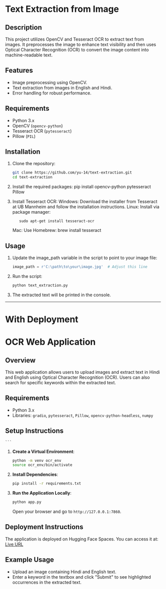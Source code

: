 # Text Extraction from Image

## Description
This project utilizes OpenCV and Tesseract OCR to extract text from images. It preprocesses the image to enhance text visibility and then uses Optical Character Recognition (OCR) to convert the image content into machine-readable text.

## Features
- Image preprocessing using OpenCV.
- Text extraction from images in English and Hindi.
- Error handling for robust performance.

## Requirements
- Python 3.x
- OpenCV (`opencv-python`)
- Tesseract OCR (`pytesseract`)
- Pillow (`PIL`)

## Installation
1. Clone the repository:
   ```bash
   git clone https://github.com/yu-14/text-extraction.git
   cd text-extraction
2. Install the required packages:
   pip install opencv-python pytesseract Pillow
3. Install Tesseract OCR:
   Windows: Download the installer from Tesseract at UB Mannheim and follow the installation instructions.
   Linux: Install via package manager:

          sudo apt-get install tesseract-ocr
   Mac: Use Homebrew:
        brew install tesseract

## Usage
1. Update the image_path variable in the script to point to your image file:
   ```python
   image_path = r'C:\path\to\your\image.jpg'  # Adjust this line
2. Run the script:
   ```bash
   python text_extraction.py
3. The extracted text will be printed in the console.

------------------------------------------------------------------------------------------------------------------------------------------------------------------ 
# With Deployment
# OCR Web Application

## Overview
This web application allows users to upload images and extract text in Hindi and English using Optical Character Recognition (OCR). Users can also search for specific keywords within the extracted text.

## Requirements
- Python 3.x
- Libraries: `gradio`, `pytesseract`, `Pillow`, `opencv-python-headless`, `numpy`

## Setup Instructions
    ```

1. **Create a Virtual Environment**:
    ```bash
    python -m venv ocr_env
    source ocr_env/bin/activate
    ```

2. **Install Dependencies**:
    ```bash
    pip install -r requirements.txt
    ```

3. **Run the Application Locally**:
    ```bash
    python app.py
    ```
    Open your browser and go to `http://127.0.0.1:7860`.

## Deployment Instructions
The application is deployed on Hugging Face Spaces. You can access it at:
[Live URL](<https://huggingface.co/spaces/YU14/ImagetotextAppl>)

## Example Usage
- Upload an image containing Hindi and English text.
- Enter a keyword in the textbox and click "Submit" to see highlighted occurrences in the extracted text.
